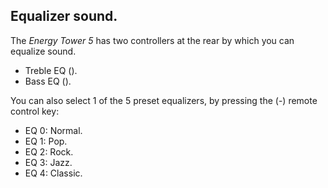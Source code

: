 ## Equalizer sound.

The *Energy Tower 5* has two controllers at the rear by which you can equalize sound.

* Treble EQ ().
* Bass EQ ().

You can also select 1 of the 5 preset equalizers, by pressing the (-) remote control key:

* EQ 0: Normal.
* EQ 1: Pop.
* EQ 2: Rock.
* EQ 3: Jazz.
* EQ 4: Classic.
